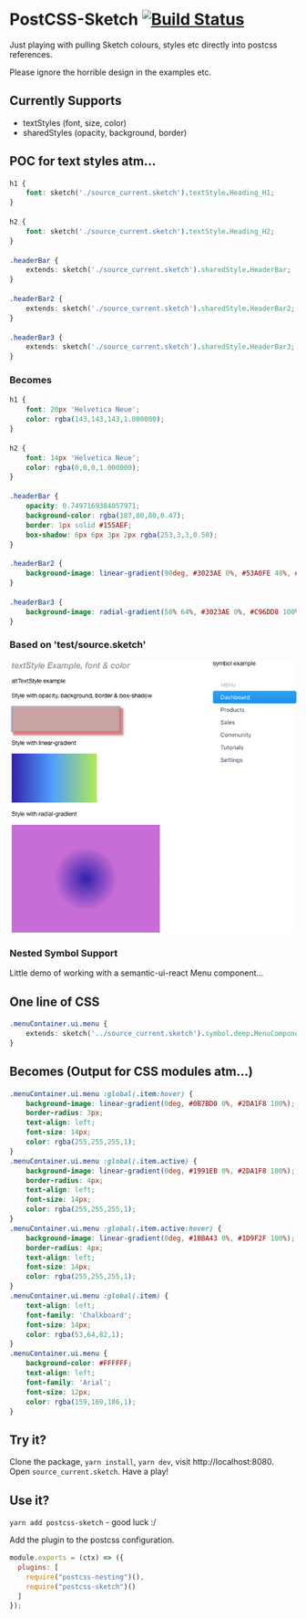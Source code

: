 # PostCSS-Sketch [![Build Status](https://travis-ci.org/jturle/postcss-sketch.svg?branch=master)](https://travis-ci.org/jturle/postcss-sketch)
Just playing with pulling Sketch colours, styles etc directly into postcss references.

Please ignore the horrible design in the examples etc.

## Currently Supports

- textStyles (font, size, color)
- sharedStyles (opacity, background, border)

## POC for text styles atm...

```css
h1 {
    font: sketch('./source_current.sketch').textStyle.Heading_H1;
}

h2 {
    font: sketch('./source_current.sketch').textStyle.Heading_H2;
}

.headerBar {
    extends: sketch('./source_current.sketch').sharedStyle.HeaderBar;
}

.headerBar2 {
    extends: sketch('./source_current.sketch').sharedStyle.HeaderBar2;
}

.headerBar3 {
    extends: sketch('./source_current.sketch').sharedStyle.HeaderBar3;
}
```

### Becomes

```css
h1 {
    font: 20px 'Helvetica Neue';
    color: rgba(143,143,143,1.000000);
}

h2 {
    font: 14px 'Helvetica Neue';
    color: rgba(0,0,0,1.000000);
}

.headerBar {
    opacity: 0.7497169384057971;
    background-color: rgba(187,80,80,0.47);
    border: 1px solid #155AEF;
    box-shadow: 6px 6px 3px 2px rgba(253,3,3,0.50);
}

.headerBar2 {
    background-image: linear-gradient(90deg, #3023AE 0%, #53A0FE 48%, #B4ED50 100%);
}

.headerBar3 {
    background-image: radial-gradient(50% 64%, #3023AE 0%, #C96DD8 100%);
}
```

### Based on 'test/source.sketch'

![Image of Sketch file](./doc/source_current.png)

### Nested Symbol Support

Little demo of working with a semantic-ui-react Menu component...

## One line of CSS
```css
.menuContainer.ui.menu {
    extends: sketch('../source_current.sketch').symbol.deep.MenuComponent;
}
```
## Becomes (Output for CSS modules atm...)
```css
.menuContainer.ui.menu :global(.item:hover) {
    background-image: linear-gradient(0deg, #0B7BD0 0%, #2DA1F8 100%);
    border-radius: 3px;
    text-align: left;
    font-size: 14px;
    color: rgba(255,255,255,1);
}
.menuContainer.ui.menu :global(.item.active) {
    background-image: linear-gradient(0deg, #1991EB 0%, #2DA1F8 100%);
    border-radius: 4px;
    text-align: left;
    font-size: 14px;
    color: rgba(255,255,255,1);
}
.menuContainer.ui.menu :global(.item.active:hover) {
    background-image: linear-gradient(0deg, #1BBA43 0%, #1D9F2F 100%);
    border-radius: 4px;
    text-align: left;
    font-size: 14px;
    color: rgba(255,255,255,1);
}
.menuContainer.ui.menu :global(.item) {
    text-align: left;
    font-family: 'Chalkboard';
    font-size: 14px;
    color: rgba(53,64,82,1);
}
.menuContainer.ui.menu {
    background-color: #FFFFFF;
    text-align: left;
    font-family: 'Arial';
    font-size: 12px;
    color: rgba(159,169,186,1);
}
```

## Try it?

Clone the package, `yarn install`, `yarn dev`, visit http://localhost:8080. Open `source_current.sketch`. Have a play!

## Use it?

`yarn add postcss-sketch` - good luck :/

Add the plugin to the postcss configuration.

```js
module.exports = (ctx) => ({
  plugins: [
    require("postcss-nesting")(),
    require("postcss-sketch")()
  ]
});
```